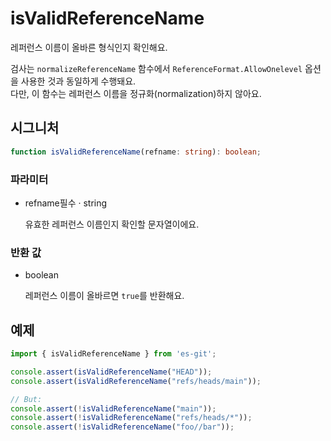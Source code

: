 # isValidReferenceName

레퍼런스 이름이 올바른 형식인지 확인해요.

검사는 `normalizeReferenceName` 함수에서 `ReferenceFormat.AllowOnelevel` 옵션을 사용한 것과 동일하게 수행돼요.  
다만, 이 함수는 레퍼런스 이름을 정규화(normalization)하지 않아요.

## 시그니처

```ts
function isValidReferenceName(refname: string): boolean;
```

### 파라미터

<ul class="param-ul">
  <li class="param-li param-li-root">
    <span class="param-name">refname</span><span class="param-required">필수</span>&nbsp;·&nbsp;<span class="param-type">string</span>
    <br>
    <p class="param-description">유효한 레퍼런스 이름인지 확인할 문자열이에요.</p>
  </li>
</ul>

### 반환 값

<ul class="param-ul">
  <li class="param-li param-li-root">
    <span class="param-type">boolean</span>
    <br>
    <p class="param-description">
      레퍼런스 이름이 올바르면 <code>true</code>를 반환해요.
    </p>
  </li>
</ul>

## 예제

```ts
import { isValidReferenceName } from 'es-git';

console.assert(isValidReferenceName("HEAD"));
console.assert(isValidReferenceName("refs/heads/main"));

// But:
console.assert(!isValidReferenceName("main"));
console.assert(!isValidReferenceName("refs/heads/*"));
console.assert(!isValidReferenceName("foo//bar"));
```